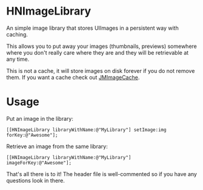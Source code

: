 HNImageLibrary
==============

An simple image library that stores UIImages in a persistent way with caching.

This allows you to put away your images (thumbnails, previews) somewhere where you
don't really care where they are and they will be retrievable at any time.

This is not a cache, it will store images on disk forever if you do not remove them.
If you want a cache check out [JMImageCache](https://github.com/jakemarsh/JMImageCache).

Usage
=============
Put an image in the library:

    [[HNImageLibrary libraryWithName:@"MyLibrary"] setImage:img forKey:@"Awesome"];

Retrieve an image from the same library:

    [[HNImageLibrary libraryWithName:@"MyLibrary"] imageForKey:@"Awesome"];

That's all there is to it! The header file is well-commented so if you have any
questions look in there.
